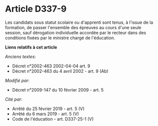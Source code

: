 # Article D337-9

Les candidats sous statut scolaire ou d'apprenti sont tenus, à l'issue de la formation, de passer l'ensemble des épreuves au
cours d'une seule session, sauf dérogation individuelle accordée par le recteur dans des conditions fixées par le ministre
chargé de l'éducation.

**Liens relatifs à cet article**

_Anciens textes_:

  - Décret n°2002-463 2002-04-04 art. 9
  - Décret n°2002-463 du 4 avril 2002 - art. 9 (Ab)

_Modifié par_:

  - Décret n°2009-147 du 10 février 2009 - art. 5

_Cité par_:

  - Arrêté du 25 février 2019 - art. 5 (V)
  - Arrêté du 6 mars 2019 - art. 5 (V)
  - Code de l'éducation - art. D337-25-1 (V)
